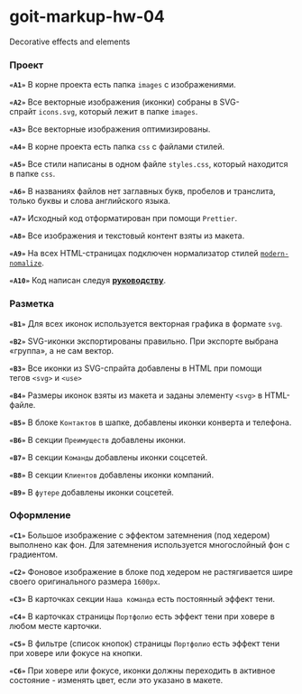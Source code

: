 # goit-markup-hw-04

Decorative effects and elements

### Проект[​](https://goit.global/textbooks/lms-html-css-homework/v2/docs/hw-04/#%D0%BF%D1%80%D0%BE%D0%B5%D0%BA%D1%82 "Прямая ссылка на этот заголовок")

**`«A1»`** В корне проекта есть папка `images` с изображениями.

**`«A2»`** Все векторные изображения (иконки) собраны в SVG-спрайт `icons.svg`, который лежит в папке `images`.

**`«A3»`** Все векторные изображения оптимизированы.

**`«A4»`** В корне проекта есть папка `css` с файлами стилей.

**`«A5»`** Все стили написаны в одном файле `styles.css`, который находится в папке `css`.

**`«A6»`** В названиях файлов нет заглавных букв, пробелов и транслита, только буквы и слова английского языка.

**`«A7»`** Исходный код отформатирован при помощи `Prettier`.

**`«A8»`** Все изображения и текстовый контент взяты из макета.

**`«A9»`** На всех HTML-страницах подключен нормализатор стилей [`modern-nomalize`](https://github.com/sindresorhus/modern-normalize).

**`«A10»`** Код написан следуя [**руководству**](https://codeguide.co/).

### Разметка[​](https://goit.global/textbooks/lms-html-css-homework/v2/docs/hw-04/#%D1%80%D0%B0%D0%B7%D0%BC%D0%B5%D1%82%D0%BA%D0%B0 "Прямая ссылка на этот заголовок")

**`«B1»`** Для всех иконок используется векторная графика в формате `svg`.

**`«B2»`** SVG-иконки экспортированы правильно. При экспорте выбрана «группа», а не сам вектор.

**`«B3»`** Все иконки из SVG-спрайта добавлены в HTML при помощи тегов `<svg>` и `<use>`

**`«B4»`** Размеры иконок взяты из макета и заданы элементу `<svg>` в HTML-файле.

**`«B5»`** В блоке `Контактов` в шапке, добавлены иконки конверта и телефона.

**`«B6»`** В секции `Преимуществ` добавлены иконки.

**`«B7»`** В секции `Команды` добавлены иконки соцсетей.

**`«B8»`** В секции `Клиентов` добавлены иконки компаний.

**`«B9»`** В `футере` добавлены иконки соцсетей.

### Оформление[​](https://goit.global/textbooks/lms-html-css-homework/v2/docs/hw-04/#%D0%BE%D1%84%D0%BE%D1%80%D0%BC%D0%BB%D0%B5%D0%BD%D0%B8%D0%B5 "Прямая ссылка на этот заголовок")

**`«C1»`** Большое изображение с эффектом затемнения (под хедером) выполнено как фон. Для затемнения используется многослойный фон с градиентом.

**`«C2»`** Фоновое изображение в блоке под хедером не растягивается шире своего оригинального размера `1600рх`.

**`«C3»`** В карточках секции `Наша команда` есть постоянный эффект тени.

**`«C4»`** В карточках страницы `Портфолио` есть эффект тени при ховере в любом месте карточки.

**`«C5»`** В фильтре (список кнопок) страницы `Портфолио` есть эффект тени при ховере или фокусе на кнопки.

**`«C6»`** При ховере или фокусе, иконки должны переходить в активное состояние - изменять цвет, если это указано в макете.
